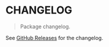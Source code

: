 # CHANGELOG

> Package changelog.

See [GitHub Releases](https://github.com/stdlib-js/utils-async-series-waterfall/releases) for the changelog.
